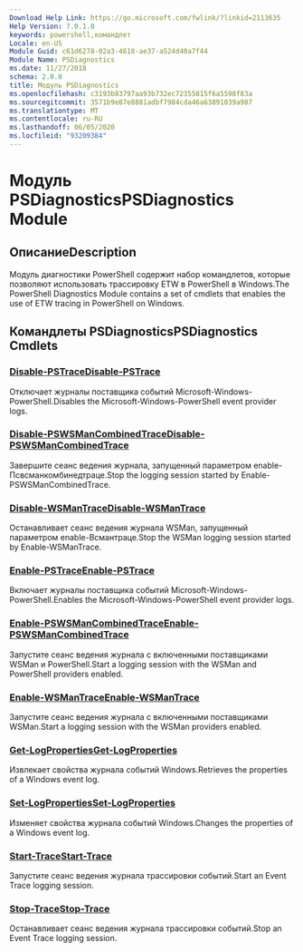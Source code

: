 ```yaml
---
Download Help Link: https://go.microsoft.com/fwlink/?linkid=2113635
Help Version: 7.0.1.0
keywords: powershell,командлет
Locale: en-US
Module Guid: c61d6278-02a3-4618-ae37-a524d40a7f44
Module Name: PSDiagnostics
ms.date: 11/27/2018
schema: 2.0.0
title: Модуль PSDiagnostics
ms.openlocfilehash: c3193b83797aa93b732ec72355815f6a5598f83a
ms.sourcegitcommit: 3571b9e87e8881adbf7984cda46a63891039a987
ms.translationtype: MT
ms.contentlocale: ru-RU
ms.lasthandoff: 06/05/2020
ms.locfileid: "93209384"
---
```

# <span data-ttu-id="095a6-103">Модуль PSDiagnostics</span><span class="sxs-lookup"><span data-stu-id="095a6-103">PSDiagnostics Module</span></span>

## <span data-ttu-id="095a6-104">Описание</span><span class="sxs-lookup"><span data-stu-id="095a6-104">Description</span></span>

<span data-ttu-id="095a6-105">Модуль диагностики PowerShell содержит набор командлетов, которые позволяют использовать трассировку ETW в PowerShell в Windows.</span><span class="sxs-lookup"><span data-stu-id="095a6-105">The PowerShell Diagnostics Module contains a set of cmdlets that enables the use of ETW tracing in PowerShell on Windows.</span></span>

## <span data-ttu-id="095a6-106">Командлеты PSDiagnostics</span><span class="sxs-lookup"><span data-stu-id="095a6-106">PSDiagnostics Cmdlets</span></span>

### [<span data-ttu-id="095a6-107">Disable-PSTrace</span><span class="sxs-lookup"><span data-stu-id="095a6-107">Disable-PSTrace</span></span>](Disable-PSTrace.md)
<span data-ttu-id="095a6-108">Отключает журналы поставщика событий Microsoft-Windows-PowerShell.</span><span class="sxs-lookup"><span data-stu-id="095a6-108">Disables the Microsoft-Windows-PowerShell event provider logs.</span></span>

### [<span data-ttu-id="095a6-109">Disable-PSWSManCombinedTrace</span><span class="sxs-lookup"><span data-stu-id="095a6-109">Disable-PSWSManCombinedTrace</span></span>](Disable-PSWSManCombinedTrace.md)
<span data-ttu-id="095a6-110">Завершите сеанс ведения журнала, запущенный параметром enable-Псвсманкомбинедтраце.</span><span class="sxs-lookup"><span data-stu-id="095a6-110">Stop the logging session started by Enable-PSWSManCombinedTrace.</span></span>

### [<span data-ttu-id="095a6-111">Disable-WSManTrace</span><span class="sxs-lookup"><span data-stu-id="095a6-111">Disable-WSManTrace</span></span>](Disable-WSManTrace.md)
<span data-ttu-id="095a6-112">Останавливает сеанс ведения журнала WSMan, запущенный параметром enable-Всмантраце.</span><span class="sxs-lookup"><span data-stu-id="095a6-112">Stop the WSMan logging session started by Enable-WSManTrace.</span></span>

### [<span data-ttu-id="095a6-113">Enable-PSTrace</span><span class="sxs-lookup"><span data-stu-id="095a6-113">Enable-PSTrace</span></span>](Enable-PSTrace.md)
<span data-ttu-id="095a6-114">Включает журналы поставщика событий Microsoft-Windows-PowerShell.</span><span class="sxs-lookup"><span data-stu-id="095a6-114">Enables the Microsoft-Windows-PowerShell event provider logs.</span></span>

### [<span data-ttu-id="095a6-115">Enable-PSWSManCombinedTrace</span><span class="sxs-lookup"><span data-stu-id="095a6-115">Enable-PSWSManCombinedTrace</span></span>](Enable-PSWSManCombinedTrace.md)
<span data-ttu-id="095a6-116">Запустите сеанс ведения журнала с включенными поставщиками WSMan и PowerShell.</span><span class="sxs-lookup"><span data-stu-id="095a6-116">Start a logging session with the WSMan and PowerShell providers enabled.</span></span>

### [<span data-ttu-id="095a6-117">Enable-WSManTrace</span><span class="sxs-lookup"><span data-stu-id="095a6-117">Enable-WSManTrace</span></span>](Enable-WSManTrace.md)
<span data-ttu-id="095a6-118">Запустите сеанс ведения журнала с включенными поставщиками WSMan.</span><span class="sxs-lookup"><span data-stu-id="095a6-118">Start a logging session with the WSMan providers enabled.</span></span>

### [<span data-ttu-id="095a6-119">Get-LogProperties</span><span class="sxs-lookup"><span data-stu-id="095a6-119">Get-LogProperties</span></span>](Get-LogProperties.md)
<span data-ttu-id="095a6-120">Извлекает свойства журнала событий Windows.</span><span class="sxs-lookup"><span data-stu-id="095a6-120">Retrieves the properties of a Windows event log.</span></span>

### [<span data-ttu-id="095a6-121">Set-LogProperties</span><span class="sxs-lookup"><span data-stu-id="095a6-121">Set-LogProperties</span></span>](Set-LogProperties.md)
<span data-ttu-id="095a6-122">Изменяет свойства журнала событий Windows.</span><span class="sxs-lookup"><span data-stu-id="095a6-122">Changes the properties of a Windows event log.</span></span>

### [<span data-ttu-id="095a6-123">Start-Trace</span><span class="sxs-lookup"><span data-stu-id="095a6-123">Start-Trace</span></span>](Start-Trace.md)
<span data-ttu-id="095a6-124">Запустите сеанс ведения журнала трассировки событий.</span><span class="sxs-lookup"><span data-stu-id="095a6-124">Start an Event Trace logging session.</span></span>

### [<span data-ttu-id="095a6-125">Stop-Trace</span><span class="sxs-lookup"><span data-stu-id="095a6-125">Stop-Trace</span></span>](Stop-Trace.md)
<span data-ttu-id="095a6-126">Останавливает сеанс ведения журнала трассировки событий.</span><span class="sxs-lookup"><span data-stu-id="095a6-126">Stop an Event Trace logging session.</span></span>
